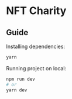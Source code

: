 # NFT Charity
## Guide

Installing dependencies:
```bash
yarn
```
Running project on local:
```bash
npm run dev
# or
yarn dev
```


